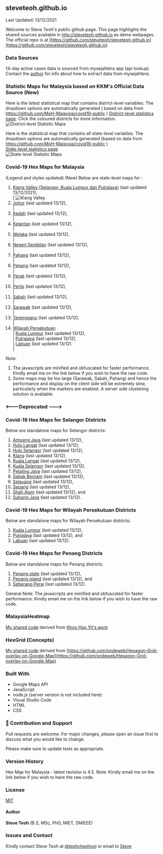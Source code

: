 ﻿## steveteoh.github.io
Last Updated: 13/12/2021 

Welcome to Steve Teoh's public github page. This page highlights the shared sources available in http://steveteoh.github.io as demo webpages.
The official repo is at [https://github.com/steveteoh/steveteoh.github.io](https://github.com/steveteoh/steveteoh.github.io)

### Data Sources
14-day active cases data is sourced from mysejahtera app (api lookup). Contact the [author](mailto:chteoh@1utar.my?subject=Mysejahtera "Mysejahtera") for info about how to extract data from mysejahtera.

### Statistic Maps for Malaysia based on KKM's Official Data Source (New)
Here is the latest statistical map that contains district-level variables. The dropdown options are automatically generated ( based on data from https://github.com/MoH-Malaysia/covid19-public ) 
[District-level statistics page](https://steveteoh.github.io/Statistics/main2.html). Click the coloured districts for more information.
![District-level Statistic Maps](https://steveteoh.github.io/img/statistics2.png) 

Here is the statistical map that contains all state-level variables. The dropdown options are automatically generated (based on data from https://github.com/MoH-Malaysia/covid19-public )  
[State-level statistics page](https://steveteoh.github.io/Statistics/)     
![State-level Statistic Maps](https://steveteoh.github.io/img/statistics.png)

### Covid-19 Hex Maps for Malaysia
(Legend and styles updated)  (New)
Below are state-level maps for : <br>
1. [Klang Valley (Selangor, Kuala Lumpur dan Putrajaya)](http://steveteoh.github.io/KlangValley/) (last updated 13/12/2021), <br> |  ![Klang Valley](https://steveteoh.github.io/img/klangvalley.jpg)
2. [Johor](http://steveteoh.github.io/Johor/) (last updated 13/12), <br>        |
3. [Kedah](https://steveteoh.github.io/Kedah/) (last updated 13/12), <br>  |
4. [Kelantan](https://steveteoh.github.io/Kelantan/) (last updated 13/12), <br>  |
5. [Melaka](http://steveteoh.github.io/Melaka/) (last updated 13/12), <br>  |
6. [Negeri Sembilan](http://steveteoh.github.io/NegeriSembilan/) (last updated 13/12), <br>  |
7. [Pahang](https://steveteoh.github.io/Pahang/) (last updated 13/12), <br>  |
8. [Penang](http://steveteoh.github.io/Penang/) (last updated 13/12), <br>  |
9. [Perak](https://steveteoh.github.io/Perak/) (last updated 13/12), <br>  |
10. [Perlis](https://steveteoh.github.io/Perlis/) (last updated 13/12), <br>  |
11. [Sabah](http://steveteoh.github.io/Sabah/) (last updated 13/12), <br>  |
12. [Sarawak](http://steveteoh.github.io/Sarawak/) (last updated 13/12), <br>  |
13. [Terengganu](https://steveteoh.github.io/Terengganu/) (last updated 13/12), <br>  |
14. [Wilayah Persekutuan](http://steveteoh.github.io/Wilayah/) <br>  |
    [Kuala Lumpur](http://steveteoh.github.io/KualaLumpur/) (last updated 13/12), <br>  |
    [Putrajaya](http://steveteoh.github.io/Putrajaya/) (last updated 13/12), <br>  |
    [Labuan](http://steveteoh.github.io/Labuan/) (last updated 13/12).<br>  | 
 
Note: 
1. The javascripts are minified and obfuscated for faster performance. Kindly email me on the link below if you wish to have the raw code. 
2. Some maps may be too large (Sarawak, Sabah, Pahang) and hence the performance and display on the client side will be extremely slow, particularly when the markers are enabled. 
   A server side clustering solution is available.

### <---Deprecated --->
### Covid-19 Hex Maps for Selangor Districts
Below are standalone maps for Selangor districts: <br>
1. [Ampang Jaya](http://steveteoh.github.io/Selangor/AmpangJaya/) (last updated 13/12), <br>
2. [Hulu Langat](http://steveteoh.github.io/Selangor/HuluLangat/) (last updated 13/12), <br>
3. [Hulu Selangor](http://steveteoh.github.io/Selangor/HuluSelangor/) (last updated 13/12), <br>
4. [Klang](http://steveteoh.github.io/Selangor/Klang/) (last updated 13/12), <br>
5. [Kuala Langat](http://steveteoh.github.io/Selangor/KualaLangat/) (last updated 13/12), <br>
6. [Kuala Selangor](http://steveteoh.github.io/Selangor/KualaSelangor/) (last updated 13/12), <br>
7. [Petaling Jaya](http://steveteoh.github.io/Selangor/PetalingJaya/) (last updated 13/12), <br>
8. [Sabak Bernam](http://steveteoh.github.io/Selangor/SabakBernam) (last updated 13/12), <br>
9. [Selayang](http://steveteoh.github.io/Selangor/Selayang/) (last updated 13/12), <br>
10. [Sepang](http://steveteoh.github.io/Selangor/Sepang/) (last updated 13/12), <br>
11. [Shah Alam](http://steveteoh.github.io/Selangor/ShahAlam/) (last updated 13/12), and  <br>
12. [Subang Jaya](http://steveteoh.github.io/Selangor/SubangJaya/) (last updated 13/12).<br>

### Covid-19 Hex Maps for Wilayah Persekutuan Districts
Below are standalone maps for Wilayah Persekutuan districts: <br>
1. [Kuala Lumpur](http://steveteoh.github.io/KualaLumpur) (last updated 13/12),<br>
2. [Putrajaya](http://steveteoh.github.io/Putrajaya) (last updated 13/12), and<br>
3. [Labuan](http://steveteoh.github.io/Labuan) (last updated 13/12).<br>

### Covid-19 Hex Maps for Penang Districts
Below are standalone maps for Penang districts: <br>
1. [Penang state](http://steveteoh.github.io/Penang/index.html) (last updated 13/12),  <br>
2. [Penang island](http://steveteoh.github.io/Penang/island.html) (last updated 13/12), and  <br>
3. [Seberang Perai](http://steveteoh.github.io/Penang/perai.html) (last updated 13/12). <br>

General Note: The javascripts are minified and obfuscated for faster performance. Kindly email me on the link below if you wish to have the raw code. 

### MalaysiaHeatmap
[My shared code](http://steveteoh.github.io/MalaysiaHeatMap) derived from [Khoo Hao Yit's work](https://github.com/KhooHaoYit/KhooHaoYit.github.io/tree/main/Covid19%20Malaysia%20Heatmap)

### HexGrid (Concepts)
[My shared code](http://steveteoh.github.io/HexGrid) derived from [https://github.com/ondeweb/Hexagon-Grid-overlay-on-Google-Map](https://github.com/ondeweb/Hexagon-Grid-overlay-on-Google-Map) 

### Built With

- Google Maps API
- JavaScript
- node.js (server version is not included here)
- Visual Studio Code
- HTML
- CSS

### 🤝 Contribution and Support
Pull requests are welcome. For major changes, please open an issue first to discuss what you would like to change.

Please make sure to update tests as appropriate.

### Version History
Hex Map for Malaysia - latest revision is 4.5.
Note: Kindly email me on the link below if you wish to have the raw code. 

### License
[MIT](https://steveteoh.github.io/LICENSE)

#### Author
**Steve Teoh** (B.S, MSc, PhD, MIET, SMIEEE)

### Issues and Contact
Kindly contact Steve Teoh at [@teohcheehooi](https://twitter.com/teohcheehooi) or email to [Steve](mailto:chteoh@1utar.my?subject=Map "Map")
